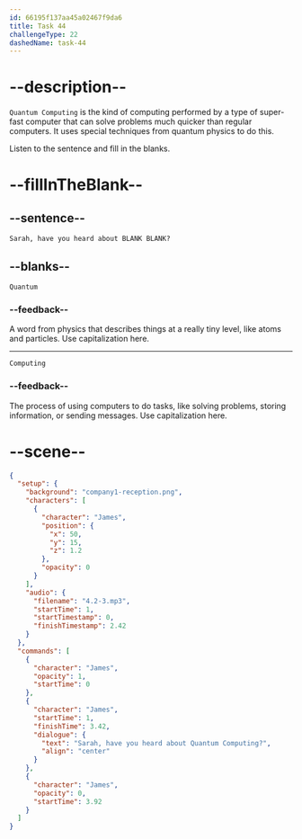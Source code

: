 ```yaml
---
id: 66195f137aa45a02467f9da6
title: Task 44
challengeType: 22
dashedName: task-44
---
```


<!-- (Audio) James: Sarah, have you heard about Quantum Computing? -->

# --description--

`Quantum Computing` is the kind of computing performed by a type of super-fast computer that can solve problems much quicker than regular computers. It uses special techniques from quantum physics to do this.

Listen to the sentence and fill in the blanks.

# --fillInTheBlank--

## --sentence--

`Sarah, have you heard about BLANK BLANK?`

## --blanks--

`Quantum`

### --feedback--

A word from physics that describes things at a really tiny level, like atoms and particles. Use capitalization here.

---

`Computing`

### --feedback--

The process of using computers to do tasks, like solving problems, storing information, or sending messages. Use capitalization here.

# --scene--

```json
{
  "setup": {
    "background": "company1-reception.png",
    "characters": [
      {
        "character": "James",
        "position": {
          "x": 50,
          "y": 15,
          "z": 1.2
        },
        "opacity": 0
      }
    ],
    "audio": {
      "filename": "4.2-3.mp3",
      "startTime": 1,
      "startTimestamp": 0,
      "finishTimestamp": 2.42
    }
  },
  "commands": [
    {
      "character": "James",
      "opacity": 1,
      "startTime": 0
    },
    {
      "character": "James",
      "startTime": 1,
      "finishTime": 3.42,
      "dialogue": {
        "text": "Sarah, have you heard about Quantum Computing?",
        "align": "center"
      }
    },
    {
      "character": "James",
      "opacity": 0,
      "startTime": 3.92
    }
  ]
}
```

